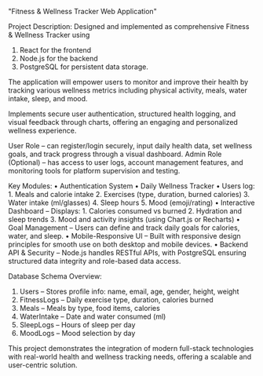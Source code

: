 "Fitness & Wellness Tracker Web Application"

Project Description:
Designed and implemented as comprehensive Fitness & Wellness Tracker using 
1. React for the frontend
2. Node.js for the backend
3. PostgreSQL for persistent data storage.

The application will empower users to monitor and improve their health by tracking various wellness metrics including physical activity, meals, water intake, sleep, and mood.

Implements secure user authentication, structured health logging, and visual feedback through charts, offering an engaging and personalized wellness experience.

User Role – can register/login securely, input daily health data, set wellness goals, and track progress through a visual dashboard.
Admin Role (Optional) – has access to user logs, account management features, and monitoring tools for platform supervision and testing.

Key Modules:
• Authentication System 
• Daily Wellness Tracker 
• Users log:
    1. Meals and calorie intake
    2. Exercises (type, duration, burned calories)
    3. Water intake (ml/glasses)
    4. Sleep hours
    5. Mood (emoji/rating)
• Interactive Dashboard – Displays:
    1. Calories consumed vs burned
    2. Hydration and sleep trends
    3. Mood and activity insights (using Chart.js or Recharts)
• Goal Management – Users can define and track daily goals for calories, water, and sleep.
• Mobile-Responsive UI – Built with responsive design principles for smooth use on both desktop and mobile devices.
• Backend API & Security – Node.js handles RESTful APIs, with PostgreSQL ensuring structured data integrity and role-based data access.

Database Schema Overview:
  1. Users – Stores profile info: name, email, age, gender, height, weight
  2. FitnessLogs – Daily exercise type, duration, calories burned
  3. Meals – Meals by type, food items, calories
  4. WaterIntake – Date and water consumed (ml)
  5. SleepLogs – Hours of sleep per day
  6. MoodLogs – Mood selection by day

This project demonstrates the integration of modern full-stack technologies with real-world health and wellness tracking needs, offering a scalable and user-centric solution.
